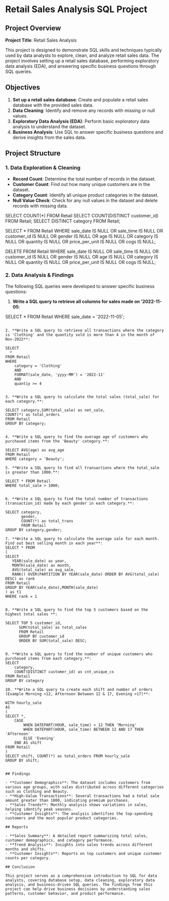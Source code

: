 # Retail Sales Analysis SQL Project

## Project Overview

**Project Title**: Retail Sales Analysis  

This project is designed to demonstrate SQL skills and techniques typically used by data analysts to explore, clean, and analyze retail sales data. The project involves setting up a retail sales database, performing exploratory data analysis (EDA), and answering specific business questions through SQL queries. 

## Objectives

1. **Set up a retail sales database**: Create and populate a retail sales database with the provided sales data.
2. **Data Cleaning**: Identify and remove any records with missing or null values.
3. **Exploratory Data Analysis (EDA)**: Perform basic exploratory data analysis to understand the dataset.
4. **Business Analysis**: Use SQL to answer specific business questions and derive insights from the sales data.

## Project Structure

### 1. Data Exploration & Cleaning

- **Record Count**: Determine the total number of records in the dataset.
- **Customer Count**: Find out how many unique customers are in the dataset.
- **Category Count**: Identify all unique product categories in the dataset.
- **Null Value Check**: Check for any null values in the dataset and delete records with missing data.


SELECT COUNT(*) FROM Retail
SELECT COUNT(DISTINCT customer_id) FROM Retail;
SELECT DISTINCT category FROM Retail;

SELECT * FROM Retail
WHERE 
    sale_date IS NULL OR sale_time IS NULL OR customer_id IS NULL OR 
    gender IS NULL OR age IS NULL OR category IS NULL OR 
    quantity IS NULL OR price_per_unit IS NULL OR cogs IS NULL;

DELETE FROM Retail
WHERE 
    sale_date IS NULL OR sale_time IS NULL OR customer_id IS NULL OR 
    gender IS NULL OR age IS NULL OR category IS NULL OR 
    quantity IS NULL OR price_per_unit IS NULL OR cogs IS NULL;


### 2. Data Analysis & Findings

The following SQL queries were developed to answer specific business questions:

1. **Write a SQL query to retrieve all columns for sales made on '2022-11-05**:

SELECT * FROM Retail
WHERE sale_date = '2022-11-05';
```

2. **Write a SQL query to retrieve all transactions where the category is 'Clothing' and the quantity sold is more than 4 in the month of Nov-2022**:

SELECT 
  *
FROM Retail
WHERE 
    category = 'Clothing'
    AND 
    FORMAT(sale_date, 'yyyy-MM') = '2022-11'
    AND
    quantiy >= 4


3. **Write a SQL query to calculate the total sales (total_sale) for each category.**:

SELECT category,SUM(total_sale) as net_sale,
COUNT(*) as total_orders
FROM Retail 
GROUP BY category;


4. **Write a SQL query to find the average age of customers who purchased items from the 'Beauty' category.**:

SELECT AVG(age) as avg_age
FROM Retail
WHERE category = 'Beauty';

5. **Write a SQL query to find all transactions where the total_sale is greater than 1000.**:

SELECT * FROM Retail 
WHERE total_sale > 1000;


6. **Write a SQL query to find the total number of transactions (transaction_id) made by each gender in each category.**:

SELECT category,
       gender,
	   COUNT(*) as total_trans
	   FROM Retail
GROUP BY category,gender;

7. **Write a SQL query to calculate the average sale for each month. Find out best selling month in each year**:
SELECT * FROM 
(
SELECT 
   YEAR(sale_date) as year,
   MONTH(sale_date) as month,
   AVG(total_sale) as avg_sale,
   RANK() OVER(PARTITION BY YEAR(sale_date) ORDER BY AVG(total_sale) DESC) as rank
FROM Retail
GROUP BY YEAR(sale_date),MONTH(sale_date)
) as t1
WHERE rank = 1


8. **Write a SQL query to find the top 5 customers based on the highest total sales **:

SELECT TOP 5 customer_id,
      SUM(total_sale) as total_sales
	  FROM Retail
	  GROUP BY customer_id 
	  ORDER BY SUM(total_sale) DESC;


9. **Write a SQL query to find the number of unique customers who purchased items from each category.**:
SELECT 
    category,    
    COUNT(DISTINCT customer_id) as cnt_unique_cs
FROM Retail
GROUP BY category

10. **Write a SQL query to create each shift and number of orders (Example Morning <12, Afternoon Between 12 & 17, Evening >17)**:

WITH hourly_sale
AS
(
SELECT *,
    CASE
        WHEN DATEPART(HOUR, sale_time) < 12 THEN 'Morning'
        WHEN DATEPART(HOUR, sale_time) BETWEEN 12 AND 17 THEN 'Afternoon'
        ELSE 'Evening'
    END AS shift
FROM Retail
)
SELECT shift, COUNT(*) as total_orders FROM hourly_sale
GROUP BY shift;


## Findings

- **Customer Demographics**: The dataset includes customers from various age groups, with sales distributed across different categories such as Clothing and Beauty.
- **High-Value Transactions**: Several transactions had a total sale amount greater than 1000, indicating premium purchases.
- **Sales Trends**: Monthly analysis shows variations in sales, helping identify peak seasons.
- **Customer Insights**: The analysis identifies the top-spending customers and the most popular product categories.

## Reports

- **Sales Summary**: A detailed report summarizing total sales, customer demographics, and category performance.
- **Trend Analysis**: Insights into sales trends across different months and shifts.
- **Customer Insights**: Reports on top customers and unique customer counts per category.

## Conclusion

This project serves as a comprehensive introduction to SQL for data analysts, covering database setup, data cleaning, exploratory data analysis, and business-driven SQL queries. The findings from this project can help drive business decisions by understanding sales patterns, customer behavior, and product performance.

